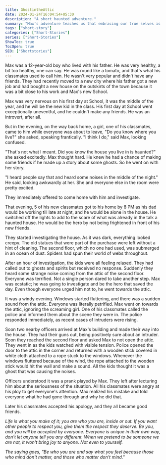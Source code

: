 ```yaml
---
title: GhostintheAttic
date: 2024-01-24T16:04:54+05:30
description: "A short haunted adventure."
summary: "Max's adventure teaches us that embracing our true selves is the secret ingredient to forming genuine friendships, proving that being authentically you is the best way to connect with others."
tags: ["short-story"]
categories: ["Short-Stories"]
series: ["Short-Stories"]
ShowToc: true
TocOpen: true
SEO: ["Shortstories"]
---
```


Max was a 12-year-old boy who lived with his father. He was very healthy, a bit too healthy, one can say. He was round like a tomato, and that's what his classmates used to call him. He wasn't very popular and didn't have any friends. They had recently moved to a new city where his father got a new job and had bought a new house on the outskirts of the town because it was a bit close to his work and Max's new School.

Max was very nervous on his first day at School, it was the middle of the year, and he will be the new kid in the class. His first day at School went exceptionally uneventful, and he couldn't make any friends. He was an introvert, after all.

But in the evening, on the way back home, a girl, one of his classmates, came to him while everyone was about to leave, "Do you know where you live?" she asked, speaking frantically. "I think I do," said Max, looking confused.

"That's not what I meant. Did you know the house you live in is haunted?" she asked excitedly. Max thought hard. He knew he had a chance of making some friends if he made up a story about some ghosts. So he went on with her story.

"I heard people say that and heard some noises in the middle of the night." He said, looking awkwardly at her. She and everyone else in the room were pretty excited.

They immediately offered to come home with him and investigate.

That evening, 5 of his new classmates got to his home by 8 PM as his dad would be working till late at night, and he would be alone in the house. He switched off the lights to add to the scare of what was already in the talk a haunted house. He would be the hero by not being frightened in front of his new friends.

They started investigating the house. As it was dark, everything looked creepy. The old statues that were part of the purchase were left without a hint of cleaning. The second floor, which no one had used, was submerged in an ocean of dust. Spiders had spun their world of webs throughout.

After an hour of investigation, the kids were all feeling relaxed. They had called out to ghosts and spirits but received no response. Suddenly they heard some strange noise coming from the attic of the second floor. Everyone was terrified. Not a single person dared to take another step. Max was ecstatic; he was going to investigate and be the hero that saved the day. Even though everyone urged him not to, he went towards the attic.

It was a windy evening. Windows started fluttering, and there was a sudden sound from the attic. Everyone was literally petrified. Max went on towards the attic, ignoring the screaming girl. One of his classmates called the police and informed them about the scene they were in. The police responded immediately, as recent cases of intruders were rising.

Soon two nearby officers arrived at Max's building and made their way into the house. They had their guns out, being positively sure about an intruder. Soon they reached the second floor and asked Max to not open the attic. They went in as the kids watched with visible tension. Police opened the door to the attic in the corner and returned with a wooden stick covered in white cloth attached to a rope stuck to the windows. Whenever the windows fluttered because of the wind, the rope attached to the wooden stick would hit the wall and make a sound. All the kids thought it was a ghost that was causing the noises.

Officers understood it was a prank played by Max. They left after lecturing him about the seriousness of the situation. All his classmates were angry at his ploy to get everyone's attention. Max realized his mistake and told everyone what he had gone through and why he did that.

Later his classmates accepted his apology, and they all became good friends.

_Life is what you make of it; you are who you are, inside or out. If you want other people to respect you, give them the respect they deserve. Be you, and you will be accepted by everyone. Everyone is unique in their own way, don't let anyone tell you any different. When we pretend to be someone we are not, it won't bring joy to anyone. Not even to yourself._

_The saying goes, "Be who you are and say what you feel because those who mind don't matter, and those who matter don't mind."_
